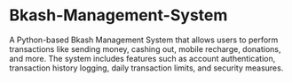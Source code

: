 # Bkash-Management-System
A Python-based Bkash Management System that allows users to perform transactions like sending money, cashing out, mobile recharge, donations, and more. The system includes features such as account authentication, transaction history logging, daily transaction limits, and security measures.

